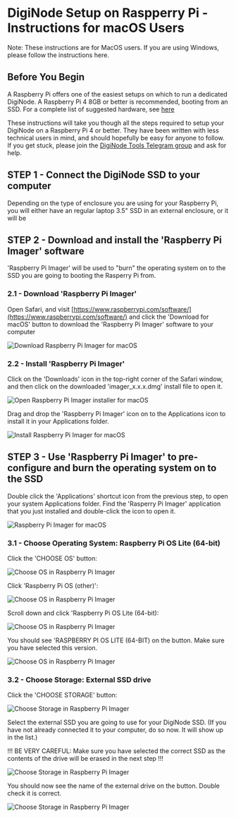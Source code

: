 # DigiNode Setup on Raspperry Pi - Instructions for macOS Users

Note: These instructions are for MacOS users. If you are using Windows, please follow the instructions here.

## Before You Begin

A Raspberry Pi offers one of the easiest setups on which to run a dedicated DigiNode. A Raspberry Pi 4 8GB or better is recommended, booting from an SSD. For a complete list of suggested hardware, see [here](docs/suggested_hardware.md)

These instructions will take you though all the steps required to setup your DigiNode on a Raspberry Pi 4 or better. They have been written with less technical users in mind, and should hopefully be easy for anyone to follow. If you get stuck, please join the [DigiNode Tools Telegram group](https://t.me/+ked2VGZsLPAyN2Jk) and ask for help.

## STEP 1 - Connect the DigiNode SSD to your computer

Depending on the type of enclosure you are using for your Raspberry Pi, you will either have an regular laptop 3.5" SSD in an external enclosure, or it will be 

## STEP 2 - Download and install the 'Raspberry Pi Imager' software

'Raspberry Pi Imager' will be used to "burn" the operating system on to the SSD you are going to booting the Rasperry Pi from.

### 2.1 - Download 'Raspberry Pi Imager'

Open Safari, and visit [https://www.raspberrypi.com/software/](https://www.raspberrypi.com/software/) and click the 'Download for macOS' button to download the 'Raspberry Pi Imager' software to your computer

![Download Raspberry Pi Imager for macOS](/images/macos_setup_2_1.png)

### 2.2 - Install 'Raspberry Pi Imager'

Click on the 'Downloads' icon in the top-right corner of the Safari window, and then click on the downloaded 'imager_x.x.x.dmg' install file to open it.

![Open Raspberry Pi Imager installer for macOS](/images/macos_setup_2_2a.png)

Drag and drop the 'Raspberry Pi Imager' icon on to the Applications icon to install it in your Applications folder. 

![Install Raspberry Pi Imager for macOS](/images/macos_setup_2_2b.png)


## STEP 3 - Use 'Raspberry Pi Imager' to pre-configure and burn the operating system on to the SSD

Double click the 'Applications' shortcut icon from the previous step, to open your system Applications folder. Find the 'Rasperry Pi Imager' application that you just installed and double-click the icon to open it.

![Raspberry Pi Imager for macOS](/images/macos_setup_3.png)

### 3.1 - Choose Operating System: Raspberry Pi OS Lite (64-bit)

Click the 'CHOOSE OS' button:

![Choose OS in Raspberry Pi Imager](/images/macos_setup_3_1a.png)

Click 'Raspberry Pi OS (other)':

![Choose OS in Raspberry Pi Imager](/images/macos_setup_3_1b.png)

Scroll down and click 'Raspberry Pi OS Lite (64-bit):

![Choose OS in Raspberry Pi Imager](/images/macos_setup_3_1c.png)

You should see 'RASPBERRY PI OS LITE (64-BIT) on the button. Make sure you have selected this version.

![Choose OS in Raspberry Pi Imager](/images/macos_setup_3_1d.png)

### 3.2 - Choose Storage: External SSD drive

Click the 'CHOOSE STORAGE' button:

![Choose Storage in Raspberry Pi Imager](/images/macos_setup_3_2a.png)

Select the external SSD you are going to use for your DigiNode SSD. (If you have not already connected it to your computer, do so now. It will show up in the list.)

!!! BE VERY CAREFUL: Make sure you have selected the correct SSD as the contents of the drive will be erased in the next step !!!

![Choose Storage in Raspberry Pi Imager](/images/macos_setup_3_2b.png)

You should now see the name of the external drive on the button. Double check it is correct.

![Choose Storage in Raspberry Pi Imager](/images/macos_setup_3_2c.png)